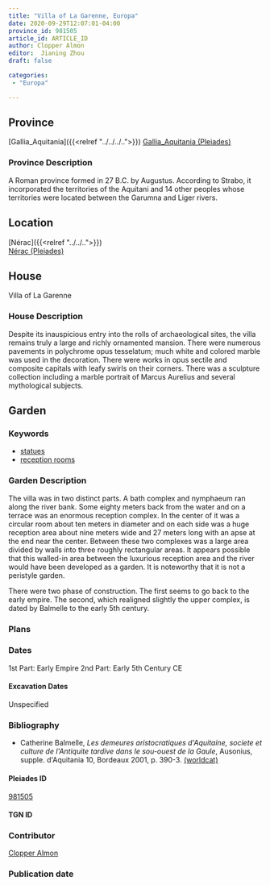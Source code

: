 ```yaml
---
title: "Villa of La Garenne, Europa"
date: 2020-09-29T12:07:01-04:00
province_id: 981505
article_id: ARTICLE_ID
author: Clopper Almon
editor:  Jianing Zhou
draft: false

categories:
 - "Europa"

---
```


## Province
[Gallia_Aquitania]({{<relref "../../../..">}})
[Gallia_Aquitania (Pleiades)](https://pleiades.stoa.org/places/981505)

### Province Description
<!-- DESCRIPTION -->
A Roman province formed in 27 B.C. by Augustus. According to Strabo, it incorporated the territories of the Aquitani and 14 other peoples whose territories were located between the Garumna and Liger rivers.


## Location
[Nérac]({{<relref "../../..">}}) \
[Nérac (Pleiades)]()

<!--### Location Description-->

<!-- LEAVE THIS BLANK FOR NOW -->



<!--### Sublocation Description-->

<!-- DESCRIPTION -->



## House
Villa of La Garenne

### House Description
Despite its inauspicious entry into the rolls of archaeological sites, the villa remains truly a large and richly ornamented mansion.  There were numerous pavements in polychrome opus tesselatum; much white and colored marble was used in the decoration.  There were works in opus sectile and composite capitals with leafy swirls on their corners.  There was a sculpture collection including a marble portrait of Marcus Aurelius and several mythological subjects.


## Garden

### Keywords
- [statues](http://vocab.getty.edu/page/aat/300047600)
- [reception rooms](http://vocab.getty.edu/page/aat/300077176)

### Garden Description
The villa was in two distinct parts.  A bath complex and nymphaeum ran along the river bank.  Some eighty meters back from the water and on a terrace was an enormous reception complex. In the center of it was a circular room about ten meters in diameter and on each side was a huge reception area about nine meters wide and 27 meters long with an apse at the end near the center. Between these two complexes was a large area divided by walls into three roughly rectangular areas.  It appears possible that this walled-in area between the luxurious reception area and the river would have been developed as a garden.  It is noteworthy that it is not a peristyle garden.  

There were two phase of construction.  The first seems to go back to the early empire.  The second, which realigned slightly the upper complex, is dated by Balmelle to the early 5th century.

<!--### Maps-->

<!--
OLD WAY (DO NOT USE)
![alt_text](../../images/image_name.ext)
*CAPTION*

NEW WAY ↓↓↓↓
{{< figure src="../../images/image_name.ext" alt="ALT_TEXT" title="CAPTION" >}}
-->

### Plans


<!--### Images-->


### Dates
1st Part: Early Empire
2nd Part: Early 5th Century CE

#### Excavation Dates
Unspecified

### Bibliography
* Catherine Balmelle, *Les demeures aristocratiques d'Aquitaine, societe et culture de l'Antiquite tardive dans le sou-ouest de la Gaule*, Ausonius, supple. d'Aquitania 10, Bordeaux 2001, p. 390-3. [(worldcat)](http://www.worldcat.org/oclc/606733875)

<!--#### Periodo ID-->

<!-- [PERIODO_ID](https://pleiades.stoa.org/places/PLEIADES_ID) -->

#### Pleiades ID
[981505](https://pleiades.stoa.org/places/981505)

#### TGN ID


### Contributor
[Clopper Almon](https://globalmaryland.umd.edu/content/clopper-almon)

### Publication date


<!--### Related articles-->

<!-- Links to other related articles. Leave blank for now -->
